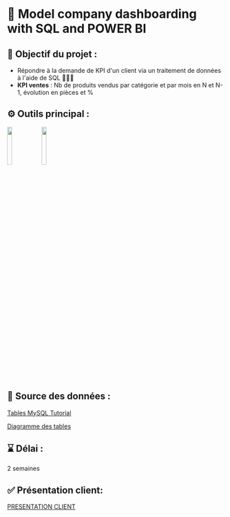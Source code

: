 # 🚂 Model company dashboarding with SQL and POWER BI

## 🎯 Objectif du projet :

- Répondre à la demande de KPI d'un client via un traitement de données à l'aide de SQL 🔎👨‍💻
- **KPI ventes** : Nb de produits vendus par catégorie et par mois en N et N-1, évolution en pièces et %

## ⚙️ Outils principal : 
<img src="https://www.cloudlist.fr/wp-content/uploads/2023/04/power-bi_logo.png" width=15% height=15%> <img src="https://www.resotel.net.ma/img/formation_images/b2cc86ae48fd3b8775335b586b3549e53af3d749.jpeg" width=15% height=15%> 

## 🚃 Source des données :  
[Tables MySQL Tutorial](https://www.mysqltutorial.org/getting-started-with-mysql/mysql-sample-database-aspx/)

[Diagramme des tables](https://www.mysqltutorial.org/wp-content/uploads/2018/04/MySQL-Sample-Database-Diagram-PDF-A4.pdf)

## ⌛ Délai : 
2 semaines

## ✅ Présentation client:

[PRESENTATION CLIENT](https://drive.google.com/file/d/1iuq0x6jUhQ0OTTD6SuNG5gFqZiLw3IRm/view)

